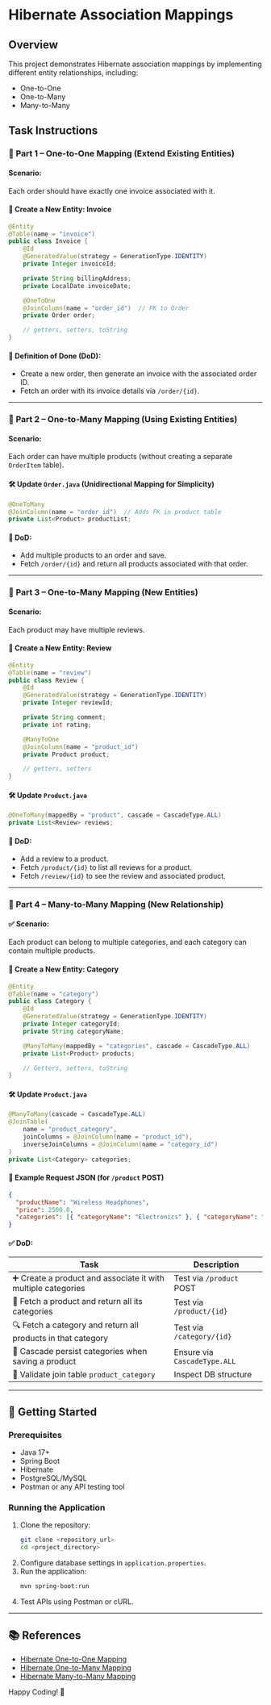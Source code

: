 # Hibernate Association Mappings

## Overview

This project demonstrates Hibernate association mappings by implementing different entity relationships, including:

- One-to-One
- One-to-Many
- Many-to-Many

## Task Instructions

### 🔹 Part 1 – One-to-One Mapping (Extend Existing Entities)

#### Scenario:

Each order should have exactly one invoice associated with it.

#### 🧱 Create a New Entity: Invoice

```java
@Entity
@Table(name = "invoice")
public class Invoice {
    @Id
    @GeneratedValue(strategy = GenerationType.IDENTITY)
    private Integer invoiceId;

    private String billingAddress;
    private LocalDate invoiceDate;

    @OneToOne
    @JoinColumn(name = "order_id")  // FK to Order
    private Order order;

    // getters, setters, toString
}
```

#### 📌 Definition of Done (DoD):

- Create a new order, then generate an invoice with the associated order ID.
- Fetch an order with its invoice details via `/order/{id}`.

---

### 🔹 Part 2 – One-to-Many Mapping (Using Existing Entities)

#### Scenario:

Each order can have multiple products (without creating a separate `OrderItem` table).

#### 🛠 Update `Order.java` (Unidirectional Mapping for Simplicity)

```java
@OneToMany
@JoinColumn(name = "order_id")  // Adds FK in product table
private List<Product> productList;
```

#### 📌 DoD:

- Add multiple products to an order and save.
- Fetch `/order/{id}` and return all products associated with that order.

---

### 🔹 Part 3 – One-to-Many Mapping (New Entities)

#### Scenario:

Each product may have multiple reviews.

#### 🧱 Create a New Entity: Review

```java
@Entity
@Table(name = "review")
public class Review {
    @Id
    @GeneratedValue(strategy = GenerationType.IDENTITY)
    private Integer reviewId;

    private String comment;
    private int rating;

    @ManyToOne
    @JoinColumn(name = "product_id")
    private Product product;

    // getters, setters
}
```

#### 🛠 Update `Product.java`

```java
@OneToMany(mappedBy = "product", cascade = CascadeType.ALL)
private List<Review> reviews;
```

#### 📌 DoD:

- Add a review to a product.
- Fetch `/product/{id}` to list all reviews for a product.
- Fetch `/review/{id}` to see the review and associated product.

---

### 🔹 Part 4 – Many-to-Many Mapping (New Relationship)

#### ✅ Scenario:

Each product can belong to multiple categories, and each category can contain multiple products.

#### 🧱 Create a New Entity: Category

```java
@Entity
@Table(name = "category")
public class Category {
    @Id
    @GeneratedValue(strategy = GenerationType.IDENTITY)
    private Integer categoryId;
    private String categoryName;

    @ManyToMany(mappedBy = "categories", cascade = CascadeType.ALL)
    private List<Product> products;

    // Getters, setters, toString
}
```

#### 🛠 Update `Product.java`

```java
@ManyToMany(cascade = CascadeType.ALL)
@JoinTable(
    name = "product_category",
    joinColumns = @JoinColumn(name = "product_id"),
    inverseJoinColumns = @JoinColumn(name = "category_id")
)
private List<Category> categories;
```

#### 🧪 Example Request JSON (for `/product` POST)

```json
{
  "productName": "Wireless Headphones",
  "price": 2500.0,
  "categories": [{ "categoryName": "Electronics" }, { "categoryName": "Audio" }]
}
```

#### ✅ DoD:

| Task                                                          | Description                  |
| ------------------------------------------------------------- | ---------------------------- |
| ➕ Create a product and associate it with multiple categories | Test via `/product` POST     |
| 🔁 Fetch a product and return all its categories              | Test via `/product/{id}`     |
| 🔍 Fetch a category and return all products in that category  | Test via `/category/{id}`    |
| 🔄 Cascade persist categories when saving a product           | Ensure via `CascadeType.ALL` |
| 🎯 Validate join table `product_category`                     | Inspect DB structure         |

---

## 🚀 Getting Started

### Prerequisites

- Java 17+
- Spring Boot
- Hibernate
- PostgreSQL/MySQL
- Postman or any API testing tool

### Running the Application

1. Clone the repository:
   ```sh
   git clone <repository_url>
   cd <project_directory>
   ```
2. Configure database settings in `application.properties`.
3. Run the application:
   ```sh
   mvn spring-boot:run
   ```
4. Test APIs using Postman or cURL.

---

## 📚 References

- [Hibernate One-to-One Mapping](https://www.baeldung.com/hibernate-one-to-one)
- [Hibernate One-to-Many Mapping](https://www.baeldung.com/hibernate-one-to-many)
- [Hibernate Many-to-Many Mapping](https://www.baeldung.com/hibernate-many-to-many)

Happy Coding! 🎯
